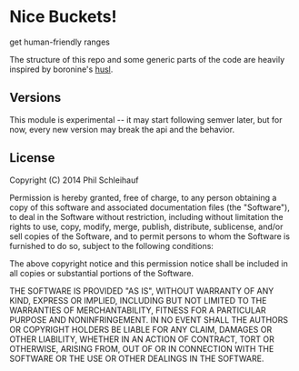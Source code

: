 Nice Buckets!
=============

get human-friendly ranges


The structure of this repo and some generic parts of the code are heavily inspired by boronine's [husl](https://github.com/boronine/husl).


Versions
--------

This module is experimental -- it may start following semver later, but for now, every new version may break the api and the behavior.


License
-------

Copyright (C) 2014 Phil Schleihauf

Permission is hereby granted, free of charge, to any person obtaining a copy of this software and associated documentation files (the "Software"), to deal in the Software without restriction, including without limitation the rights to use, copy, modify, merge, publish, distribute, sublicense, and/or sell copies of the Software, and to permit persons to whom the Software is furnished to do so, subject to the following conditions:

The above copyright notice and this permission notice shall be included in all copies or substantial portions of the Software.

THE SOFTWARE IS PROVIDED "AS IS", WITHOUT WARRANTY OF ANY KIND, EXPRESS OR IMPLIED, INCLUDING BUT NOT LIMITED TO THE WARRANTIES OF MERCHANTABILITY, FITNESS FOR A PARTICULAR PURPOSE AND NONINFRINGEMENT. IN NO EVENT SHALL THE AUTHORS OR COPYRIGHT HOLDERS BE LIABLE FOR ANY CLAIM, DAMAGES OR OTHER LIABILITY, WHETHER IN AN ACTION OF CONTRACT, TORT OR OTHERWISE, ARISING FROM, OUT OF OR IN CONNECTION WITH THE SOFTWARE OR THE USE OR OTHER DEALINGS IN THE SOFTWARE.
